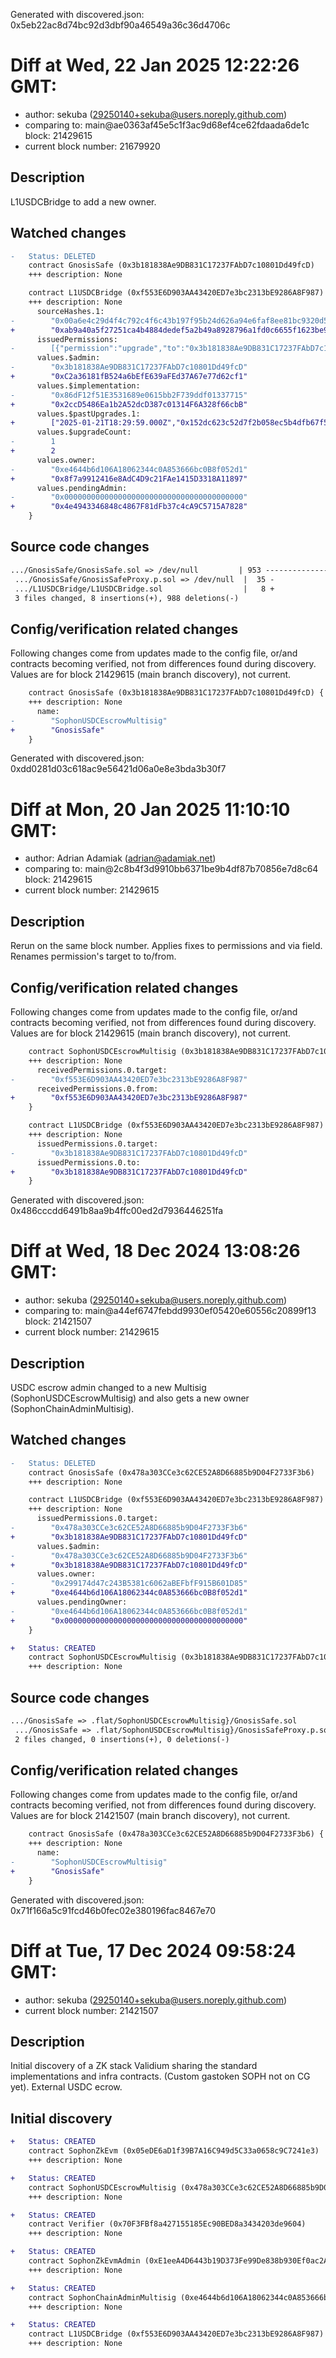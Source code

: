 Generated with discovered.json: 0x5eb22ac8d74bc92d3dbf90a46549a36c36d4706c

# Diff at Wed, 22 Jan 2025 12:22:26 GMT:

- author: sekuba (<29250140+sekuba@users.noreply.github.com>)
- comparing to: main@ae0363af45e5c1f3ac9d68ef4ce62fdaada6de1c block: 21429615
- current block number: 21679920

## Description

L1USDCBridge to add a new owner.

## Watched changes

```diff
-   Status: DELETED
    contract GnosisSafe (0x3b181838Ae9DB831C17237FAbD7c10801Dd49fcD)
    +++ description: None
```

```diff
    contract L1USDCBridge (0xf553E6D903AA43420ED7e3bc2313bE9286A8F987) {
    +++ description: None
      sourceHashes.1:
-        "0x00a6e4c29d4f4c792c4f6c43b197f95b24d626a94e6faf8ee81bc9320d579d7e"
+        "0xab9a40a5f27251ca4b4884dedef5a2b49a8928796a1fd0c6655f1623be961602"
      issuedPermissions:
-        [{"permission":"upgrade","to":"0x3b181838Ae9DB831C17237FAbD7c10801Dd49fcD","via":[]}]
      values.$admin:
-        "0x3b181838Ae9DB831C17237FAbD7c10801Dd49fcD"
+        "0xC2a36181fB524a6bEfE639aFEd37A67e77d62cf1"
      values.$implementation:
-        "0x86dF12f51E3531689e0615bb2F739ddf01337715"
+        "0x2ccD5486Ea1b2A52dcD387c01314F6A328f66cbB"
      values.$pastUpgrades.1:
+        ["2025-01-21T18:29:59.000Z","0x152dc623c52d7f2b058ec5b4dfb67f5e0fee14c04dc9c0db4ae02ed2dc4ab998",["0x2ccD5486Ea1b2A52dcD387c01314F6A328f66cbB"]]
      values.$upgradeCount:
-        1
+        2
      values.owner:
-        "0xe4644b6d106A18062344c0A853666bc0B8f052d1"
+        "0x8f7a9912416e8AdC4D9c21FAe1415D3318A11897"
      values.pendingAdmin:
-        "0x0000000000000000000000000000000000000000"
+        "0x4e4943346848c4867F81dFb37c4cA9C5715A7828"
    }
```

## Source code changes

```diff
.../GnosisSafe/GnosisSafe.sol => /dev/null         | 953 ---------------------
 .../GnosisSafe/GnosisSafeProxy.p.sol => /dev/null  |  35 -
 .../L1USDCBridge/L1USDCBridge.sol                  |   8 +
 3 files changed, 8 insertions(+), 988 deletions(-)
```

## Config/verification related changes

Following changes come from updates made to the config file,
or/and contracts becoming verified, not from differences found during
discovery. Values are for block 21429615 (main branch discovery), not current.

```diff
    contract GnosisSafe (0x3b181838Ae9DB831C17237FAbD7c10801Dd49fcD) {
    +++ description: None
      name:
-        "SophonUSDCEscrowMultisig"
+        "GnosisSafe"
    }
```

Generated with discovered.json: 0xdd0281d03c618ac9e56421d06a0e8e3bda3b30f7

# Diff at Mon, 20 Jan 2025 11:10:10 GMT:

- author: Adrian Adamiak (<adrian@adamiak.net>)
- comparing to: main@2c8b4f3d9910bb6371be9b4df87b70856e7d8c64 block: 21429615
- current block number: 21429615

## Description

Rerun on the same block number. Applies fixes to permissions and via field. Renames permission's target to to/from.

## Config/verification related changes

Following changes come from updates made to the config file,
or/and contracts becoming verified, not from differences found during
discovery. Values are for block 21429615 (main branch discovery), not current.

```diff
    contract SophonUSDCEscrowMultisig (0x3b181838Ae9DB831C17237FAbD7c10801Dd49fcD) {
    +++ description: None
      receivedPermissions.0.target:
-        "0xf553E6D903AA43420ED7e3bc2313bE9286A8F987"
      receivedPermissions.0.from:
+        "0xf553E6D903AA43420ED7e3bc2313bE9286A8F987"
    }
```

```diff
    contract L1USDCBridge (0xf553E6D903AA43420ED7e3bc2313bE9286A8F987) {
    +++ description: None
      issuedPermissions.0.target:
-        "0x3b181838Ae9DB831C17237FAbD7c10801Dd49fcD"
      issuedPermissions.0.to:
+        "0x3b181838Ae9DB831C17237FAbD7c10801Dd49fcD"
    }
```

Generated with discovered.json: 0x486cccdd6491b8aa9b4ffc00ed2d7936446251fa

# Diff at Wed, 18 Dec 2024 13:08:26 GMT:

- author: sekuba (<29250140+sekuba@users.noreply.github.com>)
- comparing to: main@a44ef6747febdd9930ef05420e60556c20899f13 block: 21421507
- current block number: 21429615

## Description

USDC escrow admin changed to a new Multisig (SophonUSDCEscrowMultisig) and also gets a new owner (SophonChainAdminMultisig).

## Watched changes

```diff
-   Status: DELETED
    contract GnosisSafe (0x478a303CCe3c62CE52A8D66885b9D04F2733F3b6)
    +++ description: None
```

```diff
    contract L1USDCBridge (0xf553E6D903AA43420ED7e3bc2313bE9286A8F987) {
    +++ description: None
      issuedPermissions.0.target:
-        "0x478a303CCe3c62CE52A8D66885b9D04F2733F3b6"
+        "0x3b181838Ae9DB831C17237FAbD7c10801Dd49fcD"
      values.$admin:
-        "0x478a303CCe3c62CE52A8D66885b9D04F2733F3b6"
+        "0x3b181838Ae9DB831C17237FAbD7c10801Dd49fcD"
      values.owner:
-        "0x299174d47c243B5381c6062aBEFbfF915B601D85"
+        "0xe4644b6d106A18062344c0A853666bc0B8f052d1"
      values.pendingOwner:
-        "0xe4644b6d106A18062344c0A853666bc0B8f052d1"
+        "0x0000000000000000000000000000000000000000"
    }
```

```diff
+   Status: CREATED
    contract SophonUSDCEscrowMultisig (0x3b181838Ae9DB831C17237FAbD7c10801Dd49fcD)
    +++ description: None
```

## Source code changes

```diff
.../GnosisSafe => .flat/SophonUSDCEscrowMultisig}/GnosisSafe.sol          | 0
 .../GnosisSafe => .flat/SophonUSDCEscrowMultisig}/GnosisSafeProxy.p.sol   | 0
 2 files changed, 0 insertions(+), 0 deletions(-)
```

## Config/verification related changes

Following changes come from updates made to the config file,
or/and contracts becoming verified, not from differences found during
discovery. Values are for block 21421507 (main branch discovery), not current.

```diff
    contract GnosisSafe (0x478a303CCe3c62CE52A8D66885b9D04F2733F3b6) {
    +++ description: None
      name:
-        "SophonUSDCEscrowMultisig"
+        "GnosisSafe"
    }
```

Generated with discovered.json: 0x71f166a5c91fcd46b0fec02e380196fac8467e70

# Diff at Tue, 17 Dec 2024 09:58:24 GMT:

- author: sekuba (<29250140+sekuba@users.noreply.github.com>)
- current block number: 21421507

## Description

Initial discovery of a ZK stack Validium sharing the standard implementations and infra contracts. (Custom gastoken SOPH not on CG yet). External USDC ecrow.

## Initial discovery

```diff
+   Status: CREATED
    contract SophonZkEvm (0x05eDE6aD1f39B7A16C949d5C33a0658c9C7241e3)
    +++ description: None
```

```diff
+   Status: CREATED
    contract SophonUSDCEscrowMultisig (0x478a303CCe3c62CE52A8D66885b9D04F2733F3b6)
    +++ description: None
```

```diff
+   Status: CREATED
    contract Verifier (0x70F3FBf8a427155185Ec90BED8a3434203de9604)
    +++ description: None
```

```diff
+   Status: CREATED
    contract SophonZkEvmAdmin (0xE1eeA4D6443b19D373Fe99De838b930Ef0ac2Ad3)
    +++ description: None
```

```diff
+   Status: CREATED
    contract SophonChainAdminMultisig (0xe4644b6d106A18062344c0A853666bc0B8f052d1)
    +++ description: None
```

```diff
+   Status: CREATED
    contract L1USDCBridge (0xf553E6D903AA43420ED7e3bc2313bE9286A8F987)
    +++ description: None
```
